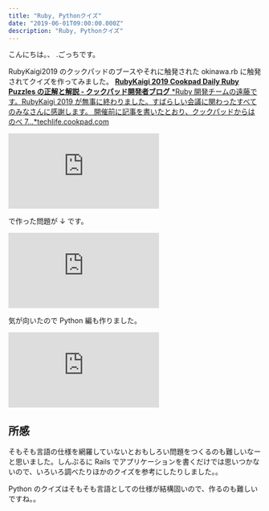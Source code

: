 ```yaml
---
title: "Ruby, Pythonクイズ"
date: "2019-06-01T09:00:00.000Z"
description: "Ruby, Pythonクイズ"
---
```


こんにちは。、 .ごっちです。

RubyKaigi2019 のクックパッドのブースやそれに触発された okinawa.rb に触発されてクイズを作ってみました。
[**RubyKaigi 2019 Cookpad Daily Ruby Puzzles の正解と解説 - クックパッド開発者ブログ**
*Ruby 開発チームの遠藤です。RubyKaigi 2019 が無事に終わりました。すばらしい会議に関わったすべてのみなさんに感謝します。 開催前に記事を書いたとおり、クックパッドからはのべ 7…*techlife.cookpad.com](https://techlife.cookpad.com/entry/2019/04/25/122520)

<iframe src="https://medium.com/media/dcb73e1ba314f617389bffc99d4b4b2d" frameborder=0></iframe>

で作った問題が ↓ です。

<iframe src="https://medium.com/media/e7ffa35122a8f5898cbb756c88ce617c" frameborder=0></iframe>

気が向いたので Python 編も作りました。

<iframe src="https://medium.com/media/a2ed55b3637fcdd8f8d0382bebf69434" frameborder=0></iframe>

## 所感

そもそも言語の仕様を網羅していないとおもしろい問題をつくるのも難しいなーと思いました。しんぷるに Rails でアプリケーションを書くだけでは思いつかないので、いろいろ調べたりほかのクイズを参考にしたりしました。。

Python のクイズはそもそも言語としての仕様が結構固いので、作るのも難しいですね。。
